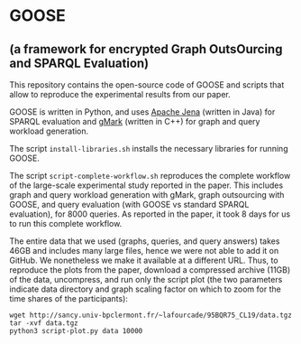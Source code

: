 # GOOSE 
## (a framework for encrypted Graph OutsOurcing and SPARQL Evaluation)

This repository contains the open-source code of GOOSE and scripts that allow to reproduce the experimental results from our paper.

GOOSE is written in Python, and uses [Apache Jena](https://jena.apache.org/) (written in Java) for SPARQL evaluation and [gMark](https://github.com/graphMark/gmark) (written in C++) for graph and query workload generation.

The script `install-libraries.sh` installs the necessary libraries for running GOOSE.

The script `script-complete-workflow.sh` reproduces the complete workflow of the large-scale experimental study reported in the paper. This includes graph and query workload generation with gMark, graph outsourcing with GOOSE, and query evaluation (with GOOSE vs standard SPARQL evaluation), for 8000 queries.
As reported in the paper, it took 8 days for us to run this complete workflow.

The entire data that we used (graphs, queries, and query answers) takes 46GB and includes many large files, hence we were not able to add it on GitHub. We nonetheless we make it available at a different URL.
Thus, to reproduce the plots from the paper, download a compressed archive (11GB) of the data, uncompress, and run only the script plot (the two parameters indicate data directory and graph scaling factor on which to zoom for the time shares of the participants):
```
wget http://sancy.univ-bpclermont.fr/~lafourcade/95BQR75_CL19/data.tgz
tar -xvf data.tgz
python3 script-plot.py data 10000
```
